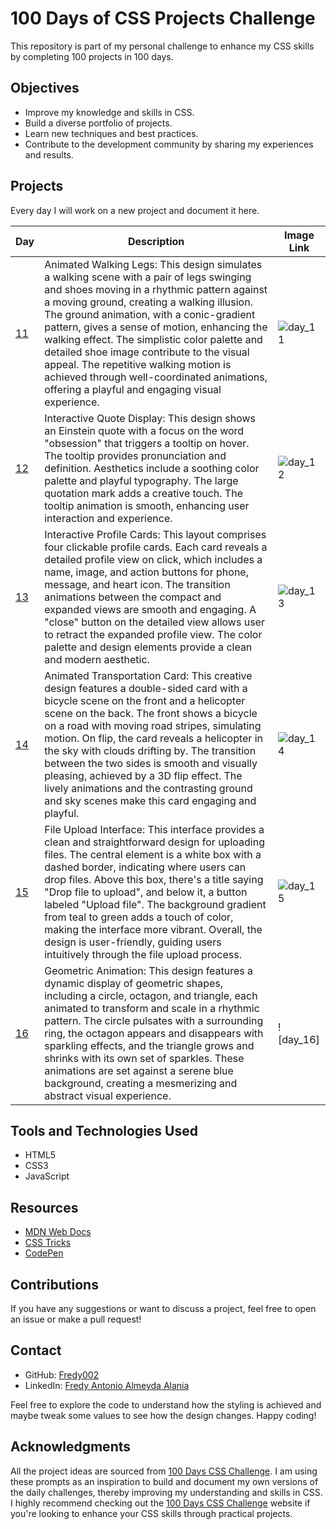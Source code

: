 # 100 Days of CSS Projects Challenge

This repository is part of my personal challenge to enhance my CSS skills by completing 100 projects in 100 days.

## Objectives

- Improve my knowledge and skills in CSS.
- Build a diverse portfolio of projects.
- Learn new techniques and best practices.
- Contribute to the development community by sharing my experiences and results.

## Projects

Every day I will work on a new project and document it here.

| Day                                                                              | Description                                                                                                                                                                                                                                                                                                                                                                                                                                                                                                                | Image Link |
| -------------------------------------------------------------------------------- | -------------------------------------------------------------------------------------------------------------------------------------------------------------------------------------------------------------------------------------------------------------------------------------------------------------------------------------------------------------------------------------------------------------------------------------------------------------------------------------------------------------------------- | ---------- |
| [11](https://github.com/Fredy002/100-Days-Of-CSS-Projects/tree/day_11-20/day_11) | Animated Walking Legs: This design simulates a walking scene with a pair of legs swinging and shoes moving in a rhythmic pattern against a moving ground, creating a walking illusion. The ground animation, with a conic-gradient pattern, gives a sense of motion, enhancing the walking effect. The simplistic color palette and detailed shoe image contribute to the visual appeal. The repetitive walking motion is achieved through well-coordinated animations, offering a playful and engaging visual experience. | ![day_11](https://github.com/Fredy002/100-Days-Of-CSS-Projects/assets/104151778/ea8ff44b-a52e-49b8-a1fd-dcef52c01353) |
| [12](https://github.com/Fredy002/100-Days-Of-CSS-Projects/tree/day_11-20/day_12) | Interactive Quote Display: This design shows an Einstein quote with a focus on the word "obsession" that triggers a tooltip on hover. The tooltip provides pronunciation and definition. Aesthetics include a soothing color palette and playful typography. The large quotation mark adds a creative touch. The tooltip animation is smooth, enhancing user interaction and experience. | ![day_12](https://github.com/Fredy002/100-Days-Of-CSS-Projects/assets/104151778/304ce1e1-bd77-456c-94e9-10985dd60339) |
| [13](https://github.com/Fredy002/100-Days-Of-CSS-Projects/tree/day_11-20/day_13) | Interactive Profile Cards: This layout comprises four clickable profile cards. Each card reveals a detailed profile view on click, which includes a name, image, and action buttons for phone, message, and heart icon. The transition animations between the compact and expanded views are smooth and engaging. A "close" button on the detailed view allows user to retract the expanded profile view. The color palette and design elements provide a clean and modern aesthetic. | ![day_13](https://github.com/Fredy002/100-Days-Of-CSS-Projects/assets/104151778/a6fd5a78-f9c8-4229-9ee8-9a899830679c) |
| [14](https://github.com/Fredy002/100-Days-Of-CSS-Projects/tree/day_11-20/day_14) | Animated Transportation Card: This creative design features a double-sided card with a bicycle scene on the front and a helicopter scene on the back. The front shows a bicycle on a road with moving road stripes, simulating motion. On flip, the card reveals a helicopter in the sky with clouds drifting by. The transition between the two sides is smooth and visually pleasing, achieved by a 3D flip effect. The lively animations and the contrasting ground and sky scenes make this card engaging and playful. | ![day_14](https://github.com/Fredy002/100-Days-Of-CSS-Projects/assets/104151778/67cbf89f-55c4-4779-9f8e-9b5bca3bb784) |
| [15](https://github.com/Fredy002/100-Days-Of-CSS-Projects/tree/day_11-20/day_15) | File Upload Interface: This interface provides a clean and straightforward design for uploading files. The central element is a white box with a dashed border, indicating where users can drop files. Above this box, there's a title saying "Drop file to upload", and below it, a button labeled "Upload file". The background gradient from teal to green adds a touch of color, making the interface more vibrant. Overall, the design is user-friendly, guiding users intuitively through the file upload process. | ![day_15](https://github.com/Fredy002/100-Days-Of-CSS-Projects/assets/104151778/cef2654d-7287-4b0c-9765-89442671cf69) |
| [16](https://github.com/Fredy002/100-Days-Of-CSS-Projects/tree/day_11-20/day_16) | Geometric Animation: This design features a dynamic display of geometric shapes, including a circle, octagon, and triangle, each animated to transform and scale in a rhythmic pattern. The circle pulsates with a surrounding ring, the octagon appears and disappears with sparkling effects, and the triangle grows and shrinks with its own set of sparkles. These animations are set against a serene blue background, creating a mesmerizing and abstract visual experience. | ![day_16] |

## Tools and Technologies Used

- HTML5
- CSS3
- JavaScript

## Resources

- [MDN Web Docs](https://developer.mozilla.org/en-US/docs/Web/CSS)
- [CSS Tricks](https://css-tricks.com/)
- [CodePen](https://codepen.io/)

## Contributions

If you have any suggestions or want to discuss a project, feel free to open an issue or make a pull request!

## Contact

- GitHub: [Fredy002](https://github.com/Fredy002)
- LinkedIn: [Fredy Antonio Almeyda Alania](https://www.linkedin.com/in/fredy-antonio-almeyda-alania/)

Feel free to explore the code to understand how the styling is achieved and maybe tweak some values to see how the design changes. Happy coding!

## Acknowledgments

All the project ideas are sourced from [100 Days CSS Challenge](https://100dayscss.com/). I am using these prompts as an inspiration to build and document my own versions of the daily challenges, thereby improving my understanding and skills in CSS. I highly recommend checking out the [100 Days CSS Challenge](https://100dayscss.com/) website if you're looking to enhance your CSS skills through practical projects.
